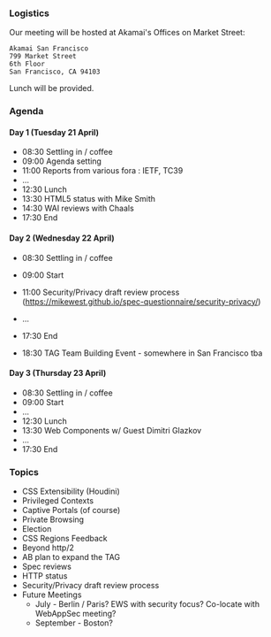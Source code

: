 ### Logistics

Our meeting will be hosted at Akamai's Offices on Market Street:

    Akamai San Francisco
    799 Market Street
    6th Floor
    San Francisco, CA 94103

Lunch will be provided.


### Agenda

#### Day 1 (Tuesday 21 April)

* 08:30 Settling in / coffee
* 09:00 Agenda setting
* 11:00 Reports from various fora : IETF, TC39
* …
* 12:30 Lunch
* 13:30 HTML5 status with Mike Smith
* 14:30 WAI reviews with Chaals
* 17:30 End

#### Day 2 (Wednesday 22 April)

* 08:30 Settling in / coffee
* 09:00 Start
* 11:00 Security/Privacy draft review process
  (https://mikewest.github.io/spec-questionnaire/security-privacy/)
* ...
* 17:30 End

* 18:30 TAG Team Building Event - somewhere in San Francisco tba

#### Day 3 (Thursday 23 April)

* 08:30 Settling in / coffee
* 09:00 Start
* ...
* 12:30 Lunch
* 13:30 Web Components w/ Guest Dimitri Glazkov
* ...
* 17:30 End


### Topics

* CSS Extensibility (Houdini)
* Privileged Contexts
* Captive Portals (of course)
* Private Browsing
* Election
* CSS Regions Feedback
* Beyond http/2
* AB plan to expand the TAG
* Spec reviews
* HTTP status
* Security/Privacy draft review process
* Future Meetings
  * July - Berlin / Paris? EWS with security focus? Co-locate with WebAppSec meeting?
  * September - Boston?
